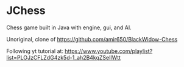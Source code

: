 # JChess
Chess game built in Java with engine, gui, and AI.

Unoriginal, clone of https://github.com/amir650/BlackWidow-Chess

Following yt tutorial at:
https://www.youtube.com/playlist?list=PLOJzCFLZdG4zk5d-1_ah2B4kqZSeIlWtt
